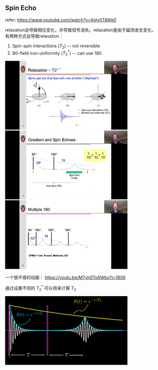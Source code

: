 ## Spin Echo

refer: https://www.youtube.com/watch?v=XgIytITAWe0

relaxation会导致相位变化，并导致信号消失。relaxation是由于磁场发生变化，有两种方式会导致relaxation：

1. Spin-spin interactions ($T_2$) -- not reversible
2. B0-field non-uniformity ($T_2^*$) -- can use 180 

<img src="imgs/relaxation.png" alt="Alt Text" width="400" />

<img src="imgs/spinEcho.png" alt="Alt Text" width="400" />

<img src="imgs/spinEcho2.png" alt="Alt Text" width="400" />

一个很不错的动画：
https://youtu.be/M7yh0To6Wbs?t=1808

通过设置不同的 $T_2^*$ 可以用来计算 $T_2$

<img src="imgs/spinEcho_T2.png" alt="Alt Text" width="400" />
